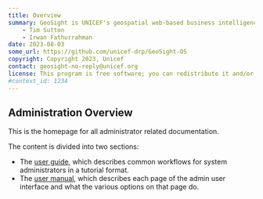 ```yaml
---
title: Overview
summary: GeoSight is UNICEF's geospatial web-based business intelligence platform.
    - Tim Sutton
    - Irwan Fathurrahman
date: 2023-08-03
some_url: https://github.com/unicef-drp/GeoSight-OS
copyright: Copyright 2023, Unicef
contact: geosight-no-reply@unicef.org
license: This program is free software; you can redistribute it and/or modify it under the terms of the GNU Affero General Public License as published by the Free Software Foundation; either version 3 of the License, or (at your option) any later version.
#context_id: 1234
---
```


## Administration Overview
<!-- To Be Populated -->

This is the homepage for all administrator related documentation.

The content is divided into two sections:

* The [user guide](guide/index.md), which describes common workflows for system administrators in a tutorial format.
* The [user manual](manual/index.md), which describes each page of the admin user interface and what the various options on that page do.
